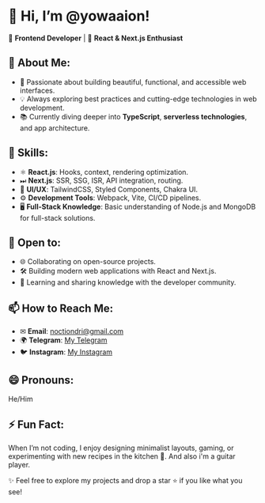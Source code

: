 
# 👋 Hi, I’m @yowaaion!  

🎨 **Frontend Developer** | 🚀 **React & Next.js Enthusiast**  

## 👀 About Me:

- 🌟 Passionate about building beautiful, functional, and accessible web interfaces.  
- 💡 Always exploring best practices and cutting-edge technologies in web development.  
- 📚 Currently diving deeper into **TypeScript**, **serverless technologies**, and app architecture.  

## 🌱 Skills:

- ⚛ **React.js**: Hooks, context, rendering optimization.  
- ⏭ **Next.js**: SSR, SSG, ISR, API integration, routing.  
- 🎨 **UI/UX**: TailwindCSS, Styled Components, Chakra UI.  
- ⚙ **Development Tools**: Webpack, Vite, CI/CD pipelines.  
- 🖥 **Full-Stack Knowledge**: Basic understanding of Node.js and MongoDB for full-stack solutions.

## 💞️ Open to:

- 🌐 Collaborating on open-source projects.  
- 🛠 Building modern web applications with React and Next.js.  
- 🧠 Learning and sharing knowledge with the developer community.  

## 📫 How to Reach Me:

- ✉ **Email**: noctiondri@gmail.com  
- 🌍 **Telegram**: [My Telegram](https://t.me/noctiflore)  
- 🐦 **Instagram**: [My Instagram](https://www.instagram.com/yowaaion/)  

## 😄 Pronouns:  

He/Him 

## ⚡ Fun Fact:  

When I’m not coding, I enjoy designing minimalist layouts, gaming, or experimenting with new recipes in the kitchen 🍳.  And also i'm a guitar player.

✨ Feel free to explore my projects and drop a star ⭐ if you like what you see!  
